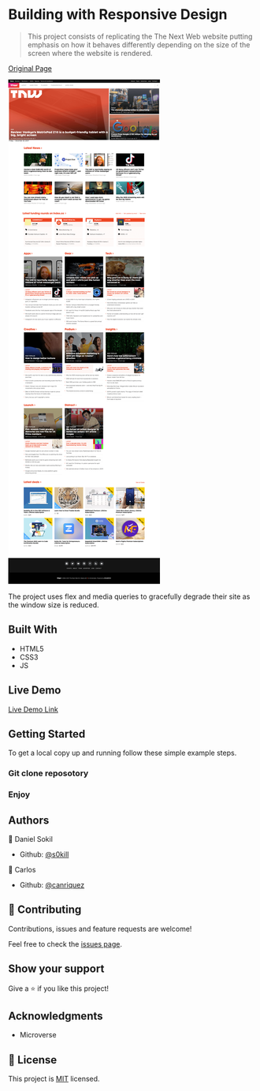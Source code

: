 # Building with Responsive Design

> This project consists of replicating the The Next Web website putting emphasis on how it behaves differently depending on the size of the screen where the website is rendered.

[Original Page](https://thenextweb.com/)

![screenshot](./app_screenshot.png)

The project uses flex and media queries to gracefully degrade their site as the window size is reduced.

## Built With

- HTML5
- CSS3
- JS

## Live Demo

[Live Demo Link](https://s0kil.github.io/Building-Responsive-Design/)


## Getting Started


To get a local copy up and running follow these simple example steps.

### Git clone reposotory

### Enjoy




## Authors

👤 Daniel Sokil

- Github: [@s0kill](https://github.com/s0kil/)

👤 Carlos

- Github: [@canriquez](https://github.com/canriquez)

## 🤝 Contributing

Contributions, issues and feature requests are welcome!

Feel free to check the [issues page](issues/).

## Show your support

Give a ⭐️ if you like this project!

## Acknowledgments

- Microverse

## 📝 License

This project is [MIT](https://opensource.org/licenses/MIT) licensed.
